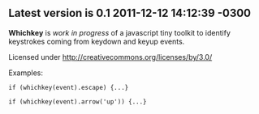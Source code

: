 Latest version is 0.1 2011-12-12 14:12:39 -0300
-----------------------------------------------

**Whichkey** is _work in progress_ of a javascript tiny toolkit to identify keystrokes coming from keydown and keyup events.

Licensed under http://creativecommons.org/licenses/by/3.0/

Examples:

    if (whichkey(event).escape) {...}
    
    if (whichkey(event).arrow('up')) {...}
